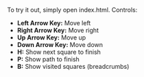 To try it out, simply open index.html. Controls:

* **Left Arrow Key:** Move left
* **Right Arrow Key:** Move right
* **Up Arrow Key:** Move up
* **Down Arrow Key:** Move down
* **H:** Show next square to finish
* **P:** Show path to finish
* **B:** Show visited squares (breadcrumbs)
